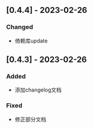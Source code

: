 ## [0.4.4] - 2023-02-26

### Changed
- 倚赖库update

## [0.4.3] - 2023-02-26

### Added
- 添加changelog文档

### Fixed
- 修正部分文档